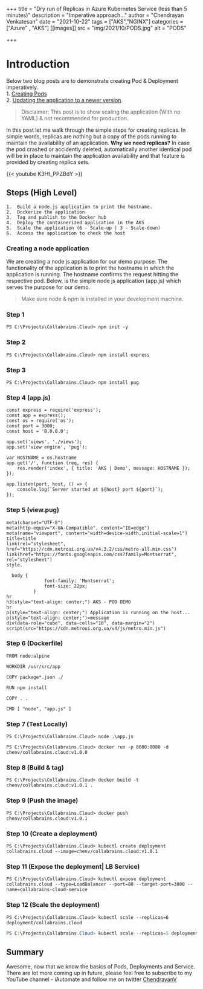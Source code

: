 +++
title = "Dry run of Replicas in Azure Kubernetes Service (less than 5 minutes)"
description = "Imperative approach..."
author = "Chendrayan Venkatesan"
date = "2021-10-22"
tags = ["AKS","NGINX"]
categories = ["Azure" , "AKS"]
[[images]]
  src = "img/2021/10/PODS.jpg"
  alt = "PODS"

+++

# Introduction

Below two blog posts are to demonstrate creating Pod & Deployment imperatively.  
    1.	[Creating Pods](https://about-powershell.com/blog/deploy-nginx-application-in-aks-in-5-min/)  
    2.	[Updating the application to a newer version](https://about-powershell.com/blog/deploy-a-new-version-of-the-application-in-aks-less-than-5-min/).

> Disclaimer: This post is to show scaling the application (With no YAML) & not recommended for production. 

In this post let me walk through the simple steps for creating replicas. In simple words, replicas are nothing but a copy of the pods running to maintain the availability of an application. **Why we need replicas?** In case the pod crashed or accidently deleted, automatically another identical pod will be in place to maintain the application availability and that feature is provided by creating replica sets. 

{{< youtube K3Ht_PPZBdY >}}

## Steps (High Level)

    1.	Build a node.js application to print the hostname. 
    2.	Dockerize the application
    3.	Tag and publish to the Docker hub
    4.	Deploy the containerized application in the AKS
    5.  Scale the application (6 - Scale-up | 3 - Scale-down)
    6.	Access the application to check the host

### Creating a node application

We are creating a node js application for our demo purpose. The functionality of the application is to print the hostname in which the application is running. The hostname confirms the request hitting the respective pod. Below, is the simple node js application (app.js) which serves the purpose for our demo. 

> Make sure node & npm is installed in your development machine. 

### Step 1

```
PS C:\Projects\Collabrains.Cloud> npm init -y
```

### Step 2

```
PS C:\Projects\Collabrains.Cloud> npm install express
```

### Step 3

```
PS C:\Projects\Collabrains.Cloud> npm install pug
```

### Step 4 (app.js)

```
const express = require('express');
const app = express();
const os = require('os');
const port = 3000;
const host = '0.0.0.0';

app.set('views', './views');
app.set('view engine', 'pug');

var HOSTNAME = os.hostname
app.get('/', function (req, res) {
    res.render('index', { title: 'AKS | Demo', message: HOSTNAME });
});

app.listen(port, host, () => {
    console.log(`Server started at ${host} port ${port}`);
});     
```

### Step 5 (view.pug)

```
meta(charset="UTF-8")
meta(http-equiv="X-UA-Compatible", content="IE=edge")
meta(name="viewport", content="width=device-width,initial-scale=1")
title=title
link(rel="stylesheet", href="https://cdn.metroui.org.ua/v4.3.2/css/metro-all.min.css")
link(href="https://fonts.googleapis.com/css?family=Montserrat", rel="stylesheet")
style.
  
  body {
              font-family: 'Montserrat';
              font-size: 22px;
          }
hr
h3(style="text-align: center;") AKS - POD DEMO
hr
p(style="text-align: center;") Application is running on the host...
p(style="text-align: center;")=message
div(data-role="cube", data-cells="10", data-margin="2")
script(src="https://cdn.metroui.org.ua/v4/js/metro.min.js")
```

### Step 6 (Dockerfile)

```
FROM node:alpine

WORKDIR /usr/src/app

COPY package*.json ./

RUN npm install

COPY . .

CMD [ "node", "app.js" ]
```

### Step 7 (Test Locally)

```
PS C:\Projects\Collabrains.Cloud> node .\app.js
```

```
PS C:\Projects\Collabrains.Cloud> docker run -p 8080:8080 -d chenv/collabrains.cloud:v1.0.0
```

### Step 8 (Build & tag)

```
PS C:\Projects\Collabrains.Cloud> docker build -t chenv/collabrains.cloud:v1.0.1 .
```

### Step 9 (Push the image)

```
PS C:\Projects\Collabrains.Cloud> docker push chenv/collabrains.cloud:v1.0.1
```

### Step 10 (Create a deployment)

```
PS C:\Projects\Collabrains.Cloud> kubectl create deployment collabrains.cloud --image=chenv/collabrains.cloud:v1.0.1
```

### Step 11 (Expose the deployment| LB Service)

```
PS C:\Projects\Collabrains.Cloud> kubectl expose deployment collabrains.cloud --type=LoadBalancer --port=80 --target-port=3000 --name=collabrains-cloud-service
```


### Step 12 (Scale the deployment)

```
PS C:\Projects\Collabrains.Cloud> kubectl scale --replicas=6 deployment/collabrains.cloud
```

```PowerShell
PS C:\Projects\Collabrains.Cloud> kubectl scale --replicas=5 deployment/aks-replicas-demo
```

## Summary

Awesome, now that we know the basics of Pods, Deployments and Service. There are lot more coming up in future, please feel free to subscribe to my YouTube channel - iAutomate and follow me on twitter [ChendrayanV](https://twitter.com/chendrayanv)